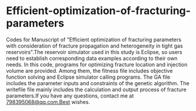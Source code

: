 # Efficient-optimization-of-fracturing-parameters
Codes for Manuscript of "Efficient optimization of fracturing parameters with consideration of fracture propagation and heterogeneity in tight gas reservoirs".The reservoir simulator used in this study is Eclipse, so users need to establish corresponding data examples according to their own needs. In this code, programs for optimizing fracture location and injection volume are provided. Among them, the fitness file includes objective function solving and Eclipse simulator calling programs. The GA file includes the parameter inputs and constraints of the genetic algorithm. The writefile file mainly includes the calculation and output process of fracture parameters.If you have any questions, contact me at 798395068@qq.com.Best wishes.
